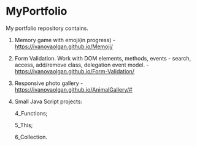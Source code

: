 # MyPortfolio

My portfolio repository contains.


1) Memory game with emoji(in progress) - https://ivanovaolgan.github.io/Memoji/
2)  Form Validation. Work with DOM elements, methods, events - search, access, add/remove class, delegation event model. - https://ivanovaolgan.github.io/Form-Validation/
4) Responsive photo gallery - https://ivanovaolgan.github.io/AnimalGallery/#

3) Small Java Script projects:

    4_Functions;

    5_This;

    6_Collection.

